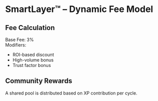 # SmartLayer™ – Dynamic Fee Model

## Fee Calculation

Base Fee: 3%  
Modifiers:
- ROI-based discount
- High-volume bonus
- Trust factor bonus

## Community Rewards

A shared pool is distributed based on XP contribution per cycle.

